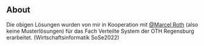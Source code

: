 ## About
Die obigen Lösungen wurden von mir in Kooperation mit [@Marcel Roth](https://github.com/MayZRed) (also keine Musterlösungen) für das Fach Verteilte System der OTH Regensburg erarbeitet. (Wirtschaftsinformatik SoSe2022)
